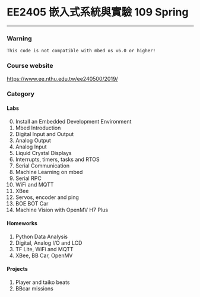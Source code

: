 # EE2405 嵌入式系統與實驗 109 Spring
---
### Warning
    This code is not compatible with mbed os v6.0 or higher!
### Course website
https://www.ee.nthu.edu.tw/ee240500/2019/
### Category 
#### Labs
0. Install an Embedded Development Environment
1. Mbed Introduction
2. Digital Input and Output
3. Analog Output
4. Analog Input
5. Liquid Crystal Displays
6. Interrupts, timers, tasks and RTOS
7. Serial Communication
8. Machine Learning on mbed
9. Serial RPC
10. WiFi and MQTT
11. XBee
12. Servos, encoder and ping
13. BOE BOT Car
14. Machine Vision with OpenMV H7 Plus
#### Homeworks
1. Python Data Analysis
2. Digital, Analog I/O and LCD
3. TF Lite, WiFi and MQTT
4. XBee, BB Car, OpenMV
#### Projects
1. Player and taiko beats
2. BBcar missions
